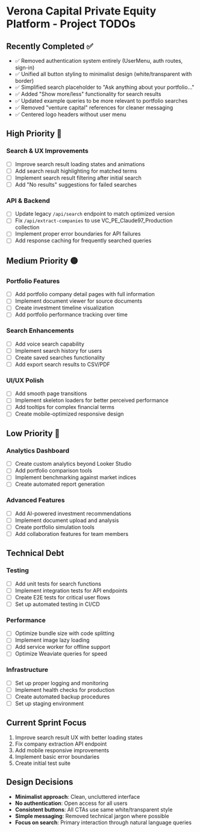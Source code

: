 # Verona Capital Private Equity Platform - Project TODOs

## Recently Completed ✅
- ✅ Removed authentication system entirely (UserMenu, auth routes, sign-in)
- ✅ Unified all button styling to minimalist design (white/transparent with border)
- ✅ Simplified search placeholder to "Ask anything about your portfolio..."
- ✅ Added "Show more/less" functionality for search results
- ✅ Updated example queries to be more relevant to portfolio searches
- ✅ Removed "venture capital" references for cleaner messaging
- ✅ Centered logo headers without user menu

## High Priority 🔴

### Search & UX Improvements
- [ ] Improve search result loading states and animations
- [ ] Add search result highlighting for matched terms
- [ ] Implement search result filtering after initial search
- [ ] Add "No results" suggestions for failed searches

### API & Backend
- [ ] Update legacy `/api/search` endpoint to match optimized version
- [ ] Fix `/api/extract-companies` to use VC_PE_Claude97_Production collection
- [ ] Implement proper error boundaries for API failures
- [ ] Add response caching for frequently searched queries

## Medium Priority 🟡

### Portfolio Features
- [ ] Add portfolio company detail pages with full information
- [ ] Implement document viewer for source documents
- [ ] Create investment timeline visualization
- [ ] Add portfolio performance tracking over time

### Search Enhancements
- [ ] Add voice search capability
- [ ] Implement search history for users
- [ ] Create saved searches functionality
- [ ] Add export search results to CSV/PDF

### UI/UX Polish
- [ ] Add smooth page transitions
- [ ] Implement skeleton loaders for better perceived performance
- [ ] Add tooltips for complex financial terms
- [ ] Create mobile-optimized responsive design

## Low Priority 🔵

### Analytics Dashboard
- [ ] Create custom analytics beyond Looker Studio
- [ ] Add portfolio comparison tools
- [ ] Implement benchmarking against market indices
- [ ] Create automated report generation

### Advanced Features
- [ ] Add AI-powered investment recommendations
- [ ] Implement document upload and analysis
- [ ] Create portfolio simulation tools
- [ ] Add collaboration features for team members

## Technical Debt

### Testing
- [ ] Add unit tests for search functions
- [ ] Implement integration tests for API endpoints
- [ ] Create E2E tests for critical user flows
- [ ] Set up automated testing in CI/CD

### Performance
- [ ] Optimize bundle size with code splitting
- [ ] Implement image lazy loading
- [ ] Add service worker for offline support
- [ ] Optimize Weaviate queries for speed

### Infrastructure
- [ ] Set up proper logging and monitoring
- [ ] Implement health checks for production
- [ ] Create automated backup procedures
- [ ] Set up staging environment

## Current Sprint Focus
1. Improve search result UX with better loading states
2. Fix company extraction API endpoint
3. Add mobile responsive improvements
4. Implement basic error boundaries
5. Create initial test suite

## Design Decisions
- **Minimalist approach**: Clean, uncluttered interface
- **No authentication**: Open access for all users
- **Consistent buttons**: All CTAs use same white/transparent style
- **Simple messaging**: Removed technical jargon where possible
- **Focus on search**: Primary interaction through natural language queries